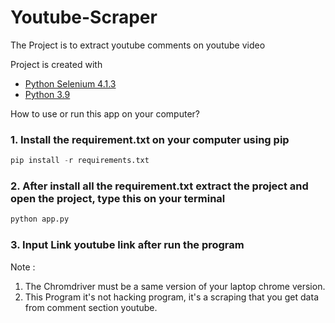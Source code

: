 # Youtube-Scraper

The Project is to extract youtube comments on youtube video

Project is created with 
* [Python Selenium 4.1.3](https://selenium-python.readthedocs.io/installation.html)
* [Python 3.9](https://www.python.org/downloads/release/python-390/)

How to use or run this app on your computer?
### 1. Install the requirement.txt on your computer using pip

```python
pip install -r requirements.txt
```

### 2.  After install all the requirement.txt extract the project and open the project, type this on your terminal 
```python
python app.py
```

### 3. Input Link youtube link after run the program

Note : 
1. The Chromdriver must be a same version of your laptop chrome version.
2.  This Program it's not hacking program, it's a scraping that you get data from comment section youtube.
